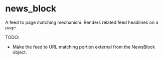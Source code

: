 news_block
==========

A feed to page matching mechanism.  Renders related feed headlines on a page.

TODO:

* Make the feed to URL matching portion external from the NewsBlock object.
